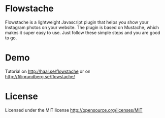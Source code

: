 Flowstache
==========

Flowstache is a lightweight Javascript plugin that helps you show your Instagram photos on your website. The plugin is based on Mustache, which makes it super easy to use. Just follow these simple steps and you are good to go.


Demo
====

Tutorial on http://haal.se/flowstache
or on http://filiprundberg.se/flowstache/


License
=======

Licensed under the MIT license
http://opensource.org/licenses/MIT
